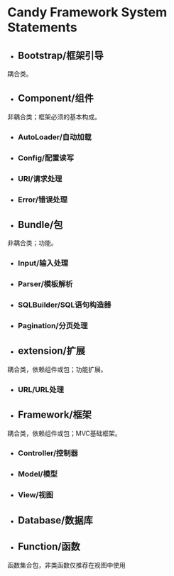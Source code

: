 # Candy Framework System Statements

* ## Bootstrap/框架引导
 耦合类。

* ## Component/组件
 非耦合类；框架必须的基本构成。
 
 * ### AutoLoader/自动加载

 * ### Config/配置读写

 * ### URI/请求处理

 * ### Error/错误处理

* ## Bundle/包
 非耦合类；功能。

 * ### Input/输入处理

 * ### Parser/模板解析

 * ### SQLBuilder/SQL语句构造器

 * ### Pagination/分页处理

* ## extension/扩展
 耦合类，依赖组件或包；功能扩展。

 * ### URL/URL处理

* ## Framework/框架
 耦合类，依赖组件或包；MVC基础框架。

 * ### Controller/控制器

 * ### Model/模型

 * ### View/视图

* ## Database/数据库

* ## Function/函数
 函数集合包，非类函数仅推荐在视图中使用